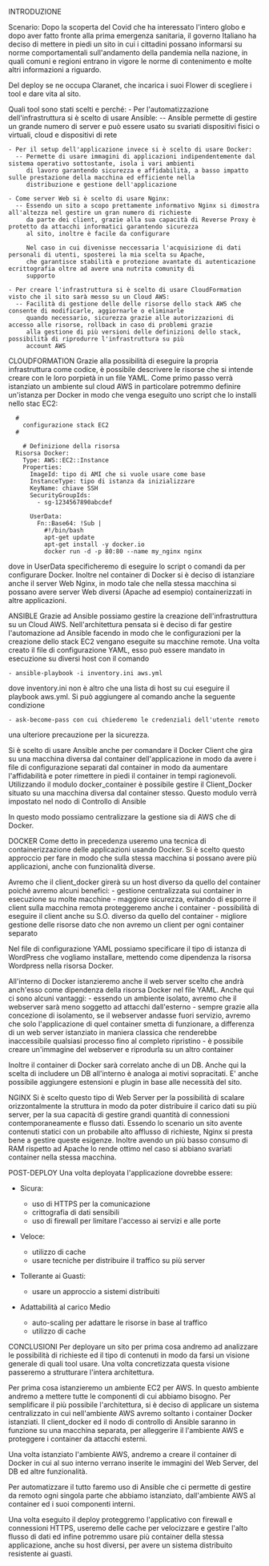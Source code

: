 INTRODUZIONE

Scenario:
  Dopo la scoperta del Covid che ha interessato l'intero globo e dopo aver fatto fronte alla prima emergenza sanitaria, 
  il governo Italiano ha deciso di mettere in piedi un sito in cui i cittadini possano informarsi su norme comportamentali
  sull'andamento della pandemia nella nazione, in quali comuni e regioni entrano in vigore le norme di contenimento e molte
  altri informazioni a riguardo.

  Del deploy se ne occupa Claranet, che incarica i suoi Flower di scegliere i tool e dare vita al sito.

  Quali tool sono stati scelti e perché:
    - Per l'automatizzazione dell'infrastruttura si è scelto di usare Ansible:
      -- Ansible permette di gestire un grande numero di server e può essere usato su svariati dispositivi fisici o virtuali,
         cloud e dispositivi di rete

    - Per il setup dell'applicazione invece si è scelto di usare Docker:
      -- Permette di usare immagini di applicazioni indipendentemente dal sistema operativo sottostante, isola i vari ambienti
         di lavoro garantendo sicurezza e affidabilità, a basso impatto sulle prestazione della macchina ed efficiente nella
         distribuzione e gestione dell'applicazione

    - Come server Web si è scelto di usare Nginx:
      -- Essendo un sito a scopo prettamente informativo Nginx si dimostra all'altezza nel gestire un gran numero di richieste 
         da parte dei client, grazie alla sua capacità di Reverse Proxy è protetto da attacchi informatici garantendo sicurezza
         al sito, inoltre è facile da configurare

         Nel caso in cui divenisse neccessaria l'acquisizione di dati personali di utenti, sposterei la mia scelta su Apache,
         che garantisce stabilità e protezione avantate di autenticazione ecrittografia oltre ad avere una nutrita comunity di
         supporto

    - Per creare l'infrastruttura si è scelto di usare CloudFormation visto che il sito sarà messo su un Cloud AWS:
      -- Facilità di gestione delle delle risorse dello stack AWS che consente di modificarle, aggiornarle o eliminarle
         quando necessario, sicurezza grazie alle autorizzazioni di accesso alle risorse, rollback in caso di problemi grazie
         alla gestione di più versioni delle definizioni dello stack, possibilità di riprodurre l'infrastruttura su più
         account AWS

CLOUDFORMATION
  Grazie alla possibilità di eseguire la propria infrastruttura come codice, è possibile descrivere le risorse che si intende
  creare con le loro porpietà in un file YAML.
  Come primo passo verrà istanziato un ambiente sul cloud AWS in particolare potremmo definire un'istanza per Docker in 
  modo che venga eseguito uno script che lo installi nello stac EC2:

      #
        configurazione stack EC2
      #

        # Definizione della risorsa
      Risorsa Docker:
        Type: AWS::EC2::Instance
        Properties:
          ImageId: tipo di AMI che si vuole usare come base
          InstanceType: tipo di istanza da inizializzare
          KeyName: chiave SSH
          SecurityGroupIds:
            - sg-1234567890abcdef

          UserData:
            Fn::Base64: !Sub |
              #!/bin/bash
              apt-get update
              apt-get install -y docker.io
              docker run -d -p 80:80 --name my_nginx nginx

  dove in UserData specificheremo di eseguire lo script o comandi da per configurare Docker.
  Inoltre nel container di Docker si è deciso di istanziare anche il server Web Nginx, in modo tale che nella stessa macchina
  si possano avere server Web diversi (Apache ad esempio) containerizzati in altre applicazioni.

ANSIBLE
  Grazie ad Ansible possiamo gestire la creazione dell'infrastruttura su un Cloud AWS.
  Nell'architettura pensata si è deciso di far gestire l'automazione ad Ansible facendo in modo che le configurazioni
  per la creazione dello stack EC2 vengano eseguite su macchine remote.
  Una volta creato il file di configurazione YAML, esso può essere mandato in esecuzione su diversi host con il comando

    - ansible-playbook -i inventory.ini aws.yml

  dove  inventory.ini non è altro che una lista di host su cui eseguire il playbook aws.yml.
  Si può aggiungere al comando anche la seguente condizione

    - ask-become-pass con cui chiederemo le credenziali dell'utente remoto

  una ulteriore precauzione per la sicurezza.

  Si è scelto di usare Ansible anche per comandare il Docker Client che gira su una macchina diversa dal container 
  dell'applicazione in modo da avere i file di configurazione separati dal container in modo da aumentare l'affidabilità
  e poter rimettere in piedi il container in tempi ragionevoli.
  Utilizzando il modulo docker_container è possibile gestire il Client_Docker situato su una macchina diversa dal container
  stesso. Questo modulo verrà impostato nel nodo di Controllo di Ansible

  In questo modo possiamo centralizzare la gestione sia di AWS che di Docker.

DOCKER
  Come detto in precedenza useremo una tecnica di containerizzazione delle applicazioni usando Docker.
  Si è scelto questo approccio per fare in modo che sulla stessa macchina si possano avere più applicazioni, anche con
  funzionalità diverse.

  Avremo che il client_docker girerà su un host diverso da quello del container poiché avremo alcuni benefici:
    - gestione centralizzata sui container in esecuzione su molte macchine
    - maggiore sicurezza, evitando di esporre il client sulla macchina remota proteggeremo anche i container
    - possibilità di eseguire il client anche su S.O. diverso da quello del container
    - migliore gestione delle risorse dato che non avremo un client per ogni container separato

  Nel file di configurazione YAML possiamo specificare il tipo di istanza di WordPress che vogliamo installare, mettendo
  come dipendenza la risorsa Wordpress nella risorsa Docker.
  
  All'interno di Docker istanzieremo anche il web server scelto che andrà anch'esso come dipendenza della risorsa Docker nel
  file YAML. Anche qui ci sono alcuni vantaggi:
    - essendo un ambiente isolato, avremo che il webserver sarà meno soggetto ad attacchi dall'esterno
    - sempre grazie alla concezione di isolamento, se il webserver andasse fuori servizio, avremo che solo l'applicazione
      di quel container smetta di funzionare, a differenza di un web server istanziato in maniera classica che renderebbe
      inaccessibile qualsiasi processo fino al completo ripristino
    - è possibile creare un'immagine del webserver e riprodurla su un altro container

  Inoltre il container di Docker sarà correlato anche di un DB. Anche qui la scelta di includere un DB all'interno è analoga
  ai motivi sopracitati. E' anche possibile aggiungere estensioni e plugin in base alle necessità del sito.

NGINX
  Si è scelto questo tipo di Web Server per la possibilità di scalare orizzontalmente la struttura in modo da poter distribuire
  il carico dati su più server, per la sua capacità di gestire grandi quantità di connessioni contemporaneamente e flusso dati.
  Essendo lo scenario un sito avente contenuti statici con un probabile alto afflusso di richieste, Nginx si presta bene a
  gestire queste esigenze. Inoltre avendo un più basso consumo di RAM rispetto ad Apache lo rende ottimo nel caso si abbiano
  svariati container nella stessa macchina.

POST-DEPLOY
Una volta deployata l'applicazione dovrebbe essere:
  + Sicura:
    - uso di HTTPS per la comunicazione 
    - crittografia di dati sensibili
    - uso di firewall per limitare l'accesso ai servizi e alle porte

  + Veloce:
    - utilizzo di cache
    - usare tecniche per distribuire il traffico su più server

  + Tollerante ai Guasti:
    - usare un approccio a sistemi distribuiti

  + Adattabilità al carico Medio
    - auto-scaling per adattare le risorse in base al traffico
    - utilizzo di cache

CONCLUSIONI
  Per deployare un sito per prima cosa andremo ad analizzare le possibilità di richieste ed il tipo di contenuti in modo da
  farsi un visione generale di quali tool usare. Una volta concretizzata questa visione passeremo a strutturare
  l'intera architettura.

  Per prima cosa istanzieremo un ambiente EC2 per AWS. In questo ambiente andremo a mettere tutte le componenti di cui
  abbiamo bisogno. Per semplificare il più possibile l'architettura, si è deciso di applicare un sistema centralizzato in cui
  nell'ambiente AWS avremo soltanto i container Docker istanziati. Il client_docker ed il nodo di controllo di Ansible
  saranno in funzione su una macchina separata, per alleggerire il l'ambiente AWS e proteggere i container da attacchi esterni.

  Una volta istanziato l'ambiente AWS, andremo a creare il container di Docker in cui al suo interno verrano inserite le immagini
  del Web Server, del DB ed altre funzionalità.

  Per automatizzare il tutto faremo uso di Ansible che ci permette di gestire da remoto ogni singola parte che abbiamo istanziato,
  dall'ambiente AWS al container ed i suoi componenti interni.

  Una volta eseguito il deploy proteggremo l'applicativo con firewall e connessioni HTTPS, useremo delle cache per velocizzare
  e gestire l'alto flusso di dati ed infine potremmo usare più container della stessa applicazione, anche su host diversi, per
  avere un sistema distribuito resistente ai guasti.